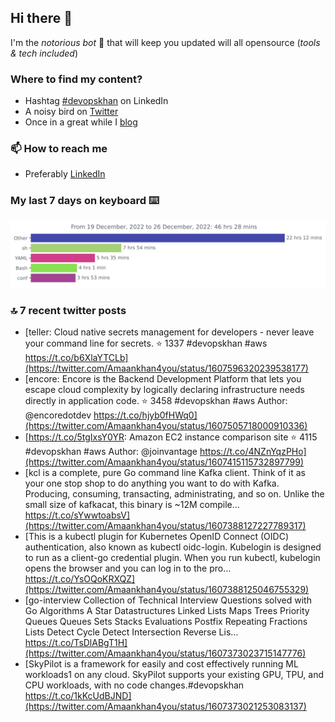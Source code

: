 <!--- [![Hits](https://hits.seeyoufarm.com/api/count/incr/badge.svg?url=https%3A%2F%2Fgithub.com%2Fakhan4u%2Fhit-counter&count_bg=%2379C83D&title_bg=%23555555&icon=&icon_color=%23E7E7E7&title=visits&edge_flat=false)](https://hits.seeyoufarm.com) --->

## Hi there 👋

I'm the _notorious bot_ 🤣 that will keep you updated will all opensource (_tools & tech included_) 

### Where to find my content?

* Hashtag [#devopskhan](https://www.linkedin.com/feed/hashtag/devopskhan) on LinkedIn
* A noisy bird on [Twitter](https://twitter.com/Amaankhan4you)
* Once in a great while I [blog](https://linuxparrot.netlify.app) 


### 📫 **How to reach me**

* Preferably [LinkedIn](https://www.linkedin.com/in/amaan-khan-linux-ninja)

### My last 7 days on keyboard ⌨️

<img src="https://github.com/akhan4u/akhan4u/blob/main/images/stat.svg" alt="Amaan's Wakatime Activity!"/>

### 🔝 7 recent twitter posts
<!-- DEVDOJO:START -->
- [teller: Cloud native secrets management for developers - never leave your command line for secrets.
⭐️ 1337
#devopskhan #aws
https://t.co/b6XlaYTCLb](https://twitter.com/Amaankhan4you/status/1607596320239538177)
- [encore: Encore is the Backend Development Platform that lets you escape cloud complexity by logically declaring infrastructure needs directly in application code.
⭐️ 3458
#devopskhan #aws
Author: @encoredotdev
https://t.co/hjyb0fHWq0](https://twitter.com/Amaankhan4you/status/1607505718000910336)
- [https://t.co/5tgIxsY0YR: Amazon EC2 instance comparison site
⭐️ 4115
#devopskhan #aws
Author: @joinvantage
https://t.co/4NZnYqzPHo](https://twitter.com/Amaankhan4you/status/1607415115732897799)
- [kcl is a complete, pure Go command line Kafka client. Think of it as your one stop shop to do anything you want to do with Kafka. Producing, consuming, transacting, administrating, and so on. Unlike the small size of kafkacat, this binary is ~12M compile… https://t.co/sYwwtoabsV](https://twitter.com/Amaankhan4you/status/1607388127227789317)
- [This is a kubectl plugin for Kubernetes OpenID Connect &lpar;OIDC&rpar; authentication, also known as kubectl oidc-login. Kubelogin is designed to run as a client-go credential plugin. When you run kubectl, kubelogin opens the browser and you can log in to the pro… https://t.co/YsOQoKRXQZ](https://twitter.com/Amaankhan4you/status/1607388125046755329)
- [go-interview Collection of Technical Interview Questions solved with Go Algorithms A Star Datastructures Linked Lists Maps Trees Priority Queues Queues Sets Stacks Evaluations Postfix Repeating Fractions Lists Detect Cycle Detect Intersection Reverse Lis… https://t.co/TsDlABgT1H](https://twitter.com/Amaankhan4you/status/1607373023715147776)
- [SkyPilot is a framework for easily and cost effectively running ML workloads1 on any cloud. SkyPilot supports your existing GPU, TPU, and CPU workloads, with no code changes.#devopskhan https://t.co/1kKcUdBJND](https://twitter.com/Amaankhan4you/status/1607373021253083137)
<!-- DEVDOJO:END -->

<!-- ![Amaan's GitHub stats](https://github-readme-stats.vercel.app/api?username=akhan4u&count_private=true&show_icons=true&hide=contribs) -->
